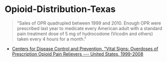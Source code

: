 # Opioid-Distribution-Texas

> "Sales of OPR quadrupled between 1999 and 2010. Enough OPR 
> were prescribed last year to medicate every American adult 
> with a standard pain treatment dose of 5 mg of hydrocodone 
> (Vicodin and others) taken every 4 hours for a month."

- [Centers for Disease Control and Prevention, "Vital Signs: Overdoses of Prescription Opioid Pain Relievers --- United States, 1999-2008](https://www.cdc.gov/mmwr/preview/mmwrhtml/mm6043a4.htm#tab1)